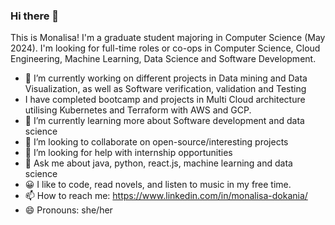 ### Hi there 👋

This is Monalisa! I'm a graduate student majoring in Computer Science (May 2024). I'm looking for full-time roles or co-ops in Computer Science, Cloud Engineering, Machine Learning, Data Science and Software Development.

- 🔭 I’m currently working on different projects in Data mining and Data Visualization, as well as Software verification, validation and Testing
- I have completed bootcamp and projects in Multi Cloud architecture utilising Kubernetes and Terraform with AWS and GCP.
- 🌱 I’m currently learning more about Software development and data science
- 👯 I’m looking to collaborate on open-source/interesting projects
- 🤔 I’m looking for help with internship opportunities
- 💬 Ask me about java, python, react.js, machine learning and data science
- 😀 I like to code, read novels, and listen to music in my free time.
- 📫 How to reach me: https://www.linkedin.com/in/monalisa-dokania/
- 😄 Pronouns: she/her
